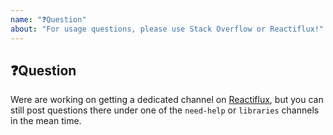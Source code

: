 ```yaml
---
name: "❓Question"
about: "For usage questions, please use Stack Overflow or Reactiflux!"
---
```


## ❓Question

Were are working on getting a dedicated channel on [Reactiflux](https://www.reactiflux.com/), but you can still post questions there under one of the `need-help` or `libraries` channels in the mean time.
